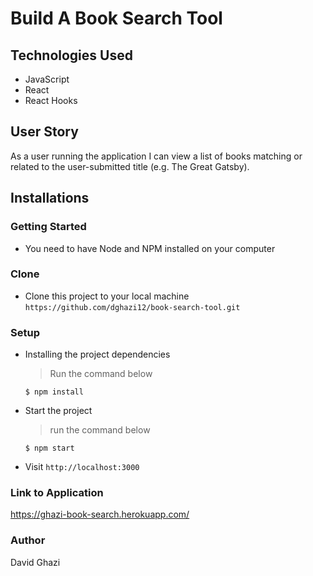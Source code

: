 # Build A Book Search Tool

## Technologies Used

- JavaScript
- React
- React Hooks

## User Story

As a user running the application I can view a list of books matching or related to the user-submitted title (e.g. The Great Gatsby).

## Installations

### Getting Started

- You need to have Node and NPM installed on your computer

### Clone

- Clone this project to your local machine `https://github.com/dghazi12/book-search-tool.git`

### Setup

- Installing the project dependencies
  > Run the command below
  ```shell
  $ npm install
  ```
- Start the project
  > run the command below
  ```shell
  $ npm start
  ```
- Visit `http://localhost:3000`

### Link to Application

https://ghazi-book-search.herokuapp.com/

### Author

David Ghazi

